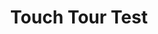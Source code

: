 ---
layout: touchtour
title: Touch Tour Test
nav_links:
- link: Home
  icon: home
- link: Demos
  icon: smartphone
- link: Speaking Sessions
  icon: interpreter_mode
- link: About
  icon: info
subpages:
- page: 1
  sections:
  - template: Event Jumobtron
    block: event-jumbotron
    title: Event Header
    toc_include: false
    headline: DMEC Compliance Conference
    image: https://go.alight.com/rs/777-ERD-451/images/DMEC_Hero-min.jpg?version=0
    info_container: true
    info_details:
    - label: Location
      content: Dallas, TX<br>Sheraton Dallas
    - label: Date
      content: March 25-28
    - label: Where to find us
      content: Booth 304/305
- page: 2
- page: 3
---